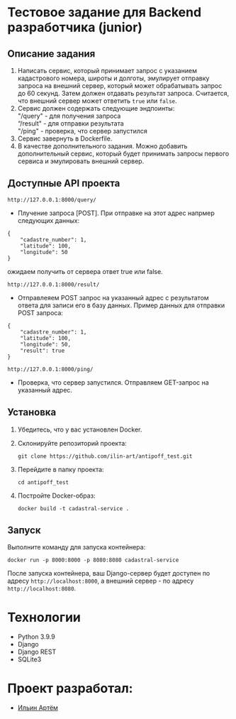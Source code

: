 # Тестовое задание для Backend разработчика (junior)

## Описание задания
1. Написать сервис, который принимает запрос с указанием кадастрового номера, широты и долготы, эмулирует отправку запроса на внешний сервер, который может обрабатывать запрос до 60 секунд. Затем должен отдавать результат запроса. Считается, что внешний сервер может ответить `true` или `false`.
2. Сервис должен содержать следующие эндпоинты:<br>
"/query" - для получения запроса<br>
“/result" - для отправки результата<br>
"/ping" - проверка, что  сервер запустился
3. Сервис завернуть в Dockerfile.
4. В качестве дополнительного задания. Можно добавить дополнительный сервис, который будет принимать запросы первого сервиса и эмулировать внешний сервер.


## Доступные API проекта
```
http://127.0.0.1:8000/query/
```
- Плучение запроса [POST]. При отправке на этот адрес напрмер следующих данных:
```
{
    "cadastre_number": 1,
    "latitude": 100,
    "longitude": 50
}
```
ожидаем получить от сервера ответ true или false.<br>
```
http://127.0.0.1:8000/result/
```
- Отправлеяем POST запрос на указанный адрес с результатом ответа для записи его в базу данных. Пример данных для отправки POST запроса:
```
{
    "cadastre_number": 1,
    "latitude": 100,
    "longitude": 50,
    "result": true
}
```
```
http://127.0.0.1:8000/ping/
```
- Проверка, что  сервер запустился. Отправляем GET-запрос на указанный адрес.

## Установка

1. Убедитесь, что у вас установлен Docker.

2. Склонируйте репозиторий проекта:
   ```
   git clone https://github.com/ilin-art/antipoff_test.git
   ```

3. Перейдите в папку проекта:
    ```
    cd antipoff_test
    ```

4. Постройте Docker-образ:
    ```
    docker build -t cadastral-service .
    ```

## Запуск

Выполните команду для запуска контейнера:
```
docker run -p 8000:8000 -p 8080:8080 cadastral-service
```
После запуска контейнера, ваш Django-сервер будет доступен по адресу `http://localhost:8000`, а внешний сервер - по адресу `http://localhost:8080`.

# Технологии
* Python 3.9.9
* Django
* Django REST
* SQLite3<br>


# Проект разработал:
* [Ильин Артём](https://github.com/ilin-art)